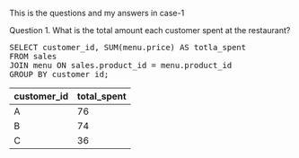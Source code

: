 This is the questions and my answers in case-1

Question 1. What is the total amount each customer spent at the restaurant?
<pre>
SELECT customer_id, SUM(menu.price) AS totla_spent
FROM sales
JOIN menu ON sales.product_id = menu.product_id
GROUP BY customer_id;
</pre>

| customer_id | total_spent |
|-------------|-------------|
| A           | 76          |
| B           | 74          |
| C           | 36          |
